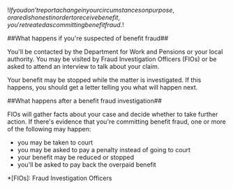 $!If you don’t report a change in your circumstances on purpose, or are dishonest in order to receive benefit, you're treated as committing benefit fraud.$!

##What happens if you're suspected of benefit fraud##

You'll be contacted by the Department for Work and Pensions or your local authority. You may be visited by Fraud Investigation Officers (FIOs) or be asked to attend an interview to talk about your claim. 

Your benefit may be stopped while the matter is investigated. If this happens, you should get a letter telling you what will happen next.

##What happens after a benefit fraud investigation##

FIOs will gather facts about your case and decide whether to take further action. If there's evidence that you're committing benefit fraud, one or more of the following may happen:

- you may be taken to court
- you may be asked to pay a penalty instead of going to court 
- your benefit may be reduced or stopped
- you'll be asked to pay back the overpaid benefit

*[FIOs]: Fraud Investigation Officers
